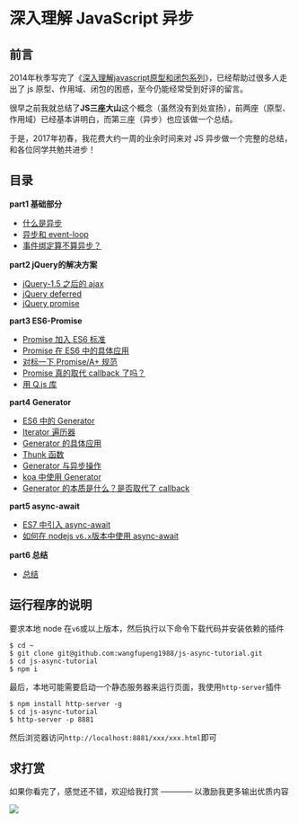 # 深入理解 JavaScript 异步

## 前言

2014年秋季写完了《[深入理解javascript原型和闭包系列](http://www.cnblogs.com/wangfupeng1988/p/4001284.html)》，已经帮助过很多人走出了 js 原型、作用域、闭包的困惑，至今仍能经常受到好评的留言。

很早之前我就总结了**JS三座大山**这个概念（虽然没有到处宣扬），前两座（原型、作用域）已经基本讲明白，而第三座（异步）也应该做一个总结。

于是，2017年初春，我花费大约一周的业余时间来对 JS 异步做一个完整的总结，和各位同学共勉共进步！

## 目录

**part1 基础部分**

- [什么是异步](./part1-basic/01-what-is-async.md)
- [异步和 event-loop](./part1-basic/02-event-loop.md)
- [事件绑定算不算异步？](./part1-basic/03-event-bind.md)

**part2 jQuery的解决方案**

- [jQuery-1.5 之后的 ajax](./part2-jquery/01-jquery-ajax.md)
- [jQuery deferred](./part2-jquery/02-jquery-deferred.md)
- [jQuery promise](./part2-jquery/03-jquery-promise.md)

**part3 ES6-Promise**

- [Promise 加入 ES6 标准](./part3-promise/01-promise-in-es6.md)
- [Promise 在 ES6 中的具体应用](./part3-promise/02-promise-use.md)
- [对标一下 Promise/A+ 规范](./part3-promise/03-promise-standard.md)
- [Promise 真的取代 callback 了吗？](./part3-promise/04-promise-callback.md)
- [用 Q.js 库](./part3-promise/05-promise-q.md)

**part4 Generator**

- [ES6 中的 Generator](./part4-generator/01-generator-in-es6.md)
- [Iterator 遍历器](./part4-generator/02-iterator.md)
- [Generator 的具体应用](./part4-generator/03-iterator-use.md)
- [Thunk 函数](./part4-generator/04-thunk.md)
- [Generator 与异步操作](./part4-generator/05-generator-for-async.md)
- [koa 中使用 Generator](./part4-generator/06-generator-for-koa.md)
- [Generator 的本质是什么？是否取代了 callback](./part4-generator/07-generator-callback.md)

**part5 async-await**

- [ES7 中引入 async-await](./part5-async-await/01-async-await-in-es7.md)
- [如何在 nodejs `v6.x`版本中使用 async-await](./part5-async-await/02-use-in-node-v6.md)

**part6 总结**

- [总结](./part6-end/01-summary.md)

## 运行程序的说明

要求本地 node 在`v6`或以上版本，然后执行以下命令下载代码并安装依赖的插件

```shell
$ cd ~
$ git clone git@github.com:wangfupeng1988/js-async-tutorial.git
$ cd js-async-tutorial
$ npm i
```

最后，本地可能需要启动一个静态服务器来运行页面，我使用`http-server`插件

```shell
$ npm install http-server -g
$ cd js-async-tutorial
$ http-server -p 8881
```

然后浏览器访问`http://localhost:8881/xxx/xxx.html`即可

## 求打赏

如果你看完了，感觉还不错，欢迎给我打赏 ———— 以激励我更多输出优质内容

![](http://images2015.cnblogs.com/blog/138012/201702/138012-20170228112237798-1507196643.png)
